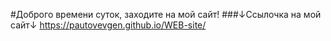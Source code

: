 #Доброго времени суток, заходите на мой сайт!
###↓Ссылочка на мой сайт↓
https://pautovevgen.github.io/WEB-site/